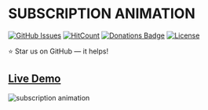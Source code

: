 # SUBSCRIPTION ANIMATION

[![GitHub Issues](https://img.shields.io/badge/contributions-welcome-brightgreen.svg?style=flat)](https://github.com/alikinvv/subscription-animation/issues)  [![HitCount](http://hits.dwyl.com/alikinvv/subscription-animation.svg)](http://hits.dwyl.com/alikinvv/subscription-animation)  [![Donations Badge](https://yourdonation.rocks/images/badge.svg)](https://www.paypal.me/alikinvv)  [![License](https://img.shields.io/badge/license-MIT-blue.svg)](https://opensource.org/licenses/MIT)

:star: Star us on GitHub — it helps!

## [Live Demo](https://alikinvv.github.io/subscription-animation/build/)

![subscription animation](https://cdn.dribbble.com/users/1773016/screenshots/5750060/5.gif)
